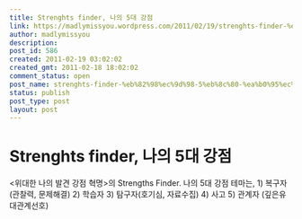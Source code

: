 ```yaml
---
title: Strenghts finder, 나의 5대 강점
link: https://madlymissyou.wordpress.com/2011/02/19/strenghts-finder-%eb%82%98%ec%9d%98-5%eb%8c%80-%ea%b0%95%ec%a0%90/
author: madlymissyou
description: 
post_id: 586
created: 2011-02-19 03:02:02
created_gmt: 2011-02-18 18:02:02
comment_status: open
post_name: strenghts-finder-%eb%82%98%ec%9d%98-5%eb%8c%80-%ea%b0%95%ec%a0%90
status: publish
post_type: post
layout: post
---
```


# Strenghts finder, 나의 5대 강점

<위대한 나의 발견 강점 혁명>의 Strengths Finder. 나의 5대 강점 테마는, 1) 복구자 (관찰력, 문제해결) 2) 학습자 3) 탐구자(호기심, 자료수집) 4) 사고 5) 관계자 (깊은유대관계선호)